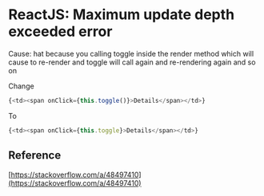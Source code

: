 # ReactJS: Maximum update depth exceeded error

Cause: hat because you calling toggle inside the render method which will cause to re-render and toggle will call again and re-rendering again and so on

Change

```javascript
{<td><span onClick={this.toggle()}>Details</span></td>}
```

To

```javascript
{<td><span onClick={this.toggle}>Details</span></td>}
```

## Reference

[https://stackoverflow.com/a/48497410](https://stackoverflow.com/a/48497410)
